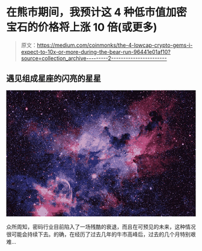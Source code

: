 # 在熊市期间，我预计这 4 种低市值加密宝石的价格将上涨 10 倍(或更多)

> 原文：<https://medium.com/coinmonks/the-4-lowcap-crypto-gems-i-expect-to-10x-or-more-during-the-bear-run-96441e01af10?source=collection_archive---------2----------------------->

## 遇见组成星座的闪亮的星星

![](img/4924da4791cd08683d63e01857ace0d3.png)

众所周知，密码行业目前陷入了一场残酷的衰退，而且在可预见的未来，这种情况很可能会持续下去。的确，在经历了过去几年的牛市高峰后，过去的几个月特别艰难…